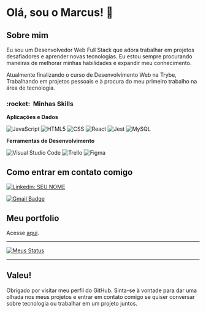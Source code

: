 <h1>Olá, sou o Marcus! 👋</h1>

<h2>Sobre mim</h2>

Eu sou um Desenvolvedor Web Full Stack que adora trabalhar em projetos desafiadores e aprender novas tecnologias. Eu estou sempre procurando maneiras de melhorar minhas habilidades e expandir meu conhecimento.

Atualmente finalizando o curso de Desenvolvimento Web na Trybe, Trabalhando em projetos pessoais e à procura do meu primeiro trabalho na área de tecnologia.

<h3> :rocket: &nbsp;Minhas Skills </h3>

**Aplicações e Dados**

  ![JavaScript](https://img.shields.io/badge/-JavaScript-333333?style=flat&logo=javascript)
  ![HTML5](https://img.shields.io/badge/-HTML5-333333?style=flat&logo=HTML5)
  ![CSS](https://img.shields.io/badge/-CSS-333333?style=flat&logo=CSS3&logoColor=1572B6)
  ![React](https://img.shields.io/badge/-React-333333?style=flat&logo=react)
  ![Jest](https://img.shields.io/badge/-Jest-333333?style=flat&logo=jest)
  ![MySQL](https://img.shields.io/badge/-MySQL-333333?style=flat&logo=mysql)
  
 **Ferramentas de Desenvolvimento**

  ![Visual Studio Code](https://img.shields.io/badge/-Visual%20Studio%20Code-333333?style=flat&logo=visual-studio-code&logoColor=007ACC)
  ![Trello](https://img.shields.io/badge/-Trello-333333?style=flat&logo=trello&logoColor=007ACC)
  ![Figma](https://img.shields.io/badge/-Figma-333333?style=flat&logo=figma&logoColor=007ACC)

<h2>Como entrar em contato comigo</h2>
  
[![Linkedin: SEU NOME](https://img.shields.io/badge/-USERNAME-blue?style=flat-square&logo=Linkedin&logoColor=white&link=https://www.linkedin.com/in/marcus-guimar%C3%A3es-30059b235/)](https://www.linkedin.com/in/marcus-guimar%C3%A3es-30059b235/)

[![Gmail Badge](https://img.shields.io/badge/-seuemail@email.com-006bed?style=flat-square&logo=Gmail&logoColor=white&link=mailto:mrenanrguimaraes@gmail.com)](mailto:SEU-EMAIL)

<h2>Meu portfolio</h2>
Acesse  <a href='https://marcus-guimaraes-portfolio.vercel.app/'>aqui</a>.

<br/>
<hr/>

[![Meus Status](https://github-readme-stats.vercel.app/api?username=MrBoats21)](https://github.com/MrBoats21/github-readme-stats)

<hr/>
<h2>Valeu!</h2>

Obrigado por visitar meu perfil do GitHub. Sinta-se à vontade para dar uma olhada nos meus projetos e entrar em contato comigo se quiser conversar sobre tecnologia ou trabalhar em um projeto juntos.
